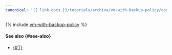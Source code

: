 ```yaml
---
canonical: '{{ link-docs }}/tutorials/archive/vm-with-backup-policy/console'
---
```


{% include [vm-with-backup-policy](../../../_tutorials/archive/vm-with-backup-policy-console.md) %}

#### See also {#see-also}

* [{#T}](terraform.md)